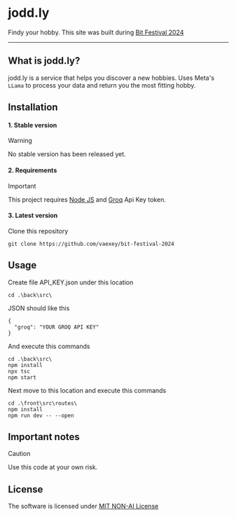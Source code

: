 # jodd.ly

Findy your hobby.
This site was built during [Bit Festival 2024](https://bit.bestgliwice.pl/)

---

## What is jodd.ly?

jodd.ly is a service that helps you discover a new hobbies. Uses Meta's `LLama` to process your data and return you the most fitting hobby.

## Installation

#### 1. Stable version

> [!WARNING]
> No stable version has been released yet.

#### 2. Requirements

> [!IMPORTANT]
> This project requires [Node JS](https://nodejs.org/en) and [Groq](https://groq.com/) Api Key token.

#### 3. Latest version

Clone this repository

```
git clone https://github.com/vaexey/bit-festival-2024
```

## Usage

Create file API_KEY.json under this location

```
cd .\back\src\
```

JSON should like this

```
{
  "groq": "YOUR GROQ API KEY"
}
```

And execute this commands

```
cd .\back\src\
npm install
npx tsc
npm start
```

Next move to this location and execute this commands

```
cd .\front\src\routes\
npm install
npm run dev -- --open
```

## Important notes

> [!CAUTION]
> Use this code at your own risk.

## License

The software is licensed under [MIT NON-AI License]()

